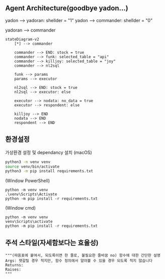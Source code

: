 ## Agent Architecture(goodbye yadon...)
yadon --> yadoran: shellder = "1"
yadon --> commander: shellder = "0"

yadoran --> commander

```mermaid
stateDiagram-v2
    [*] --> commander
    
    commander --> END: stock = true
    commander --> funk: selected_table = "api"
    commander --> killjoy: selected_table = "joy"
    commander --> nl2sql
    
    funk --> params
    params --> executor
    
    nl2sql --> END: stock = true
    nl2sql --> executor: else
    
    executor --> nodata: no_data = true
    executor --> respondent: else
    
    killjoy --> END
    nodata --> END
    respondent --> END
```



## 환경설정
가상환경 설정 및 dependancy 설치 
(macOS)  
```bash
python3 -m venv venv
source venv/bin/activate
python3 -m pip install requirements.txt
```

(Window PowerShell)  
```
python -m venv venv
.\venv\Scripts\Activate
python -m pip install -r requirements.txt
```

(Window cmd)  
```
python -m venv venv
venv\Scripts\activate
python -m pip install -r requirements.txt
```

## 주석 스타일(자세함보다는 효율성)
    """(따옴표에 붙여서, 되도록이면 한 줄로, 불필요한 줄바꿈 no) 함수에 대한 간단한 설명
    Args: 헷갈릴 경우 적지만, 함수 정의에서 알아볼 수 있을 경우 되도록 적지 않습니다
    Returns:
    Raises:
    """